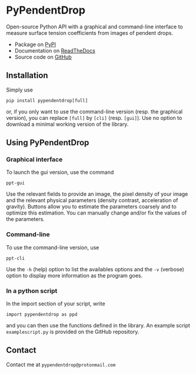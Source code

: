 # PyPendentDrop

Open-source Python API with a graphical and command-line interface to measure surface tension coefficients from images of pendent drops.

* Package on [PyPI](https://pypi.org/project/pypendentdrop/)
* Documentation on [ReadTheDocs](https://pypendentdrop.readthedocs.io)
* Source code on  [GitHub](https://github.com/Moryavendil/pypendentdrop)


## Installation

Simply use

    pip install pypendentdrop[full]

or, if you only want to use the command-line version (resp. the graphical version), you can replace `[full]` by `[cli]` (resp. `[gui]`). Use no option to download a minimal working version of the library.

## Using PyPendentDrop

### Graphical interface

To launch the gui version, use the command

    ppt-gui

Use the relevant fields to provide an image, the pixel density of your image and the relevant physical parameters (density contrast, acceleration of gravity). Buttons allow you to estimate the parameters coarsely and to optimize this estimation. You can manually change and/or fix the values of the parameters.

### Command-line

To use the command-line version, use

    ppt-cli

Use the `-h` (help) option to list the availables options and the `-v` (verbose) option to display more information as the program goes.

### In a python script

In the import section of your script, write

    import pypendentdrop as ppd

and you can then use the functions defined in the library. An example script `examplescript.py` is provided on the GitHub repository. 

<!-- ## How it works

### The pendent drop method

[...] see scientific litterature

### PyPendentDrop

The main steps of measuring the surface tension of a liquid using the pendent drop method are

1. Select an image (if possible a high quality, high contrast image of a symmetric drop) using `ppd.import_image(filename)`

    *Optionally:* select the Region Of Interest in your image

2. Choose a threshold for your image (or use `ppd.auto_threshold(image)` to find it for you)

3. Detect the contour of the drop using `ppd.detect_main_contour(image, threshold)`

4. Specify the pixel density (or pixel size) of the image

5. Obtain a coarse estimation of the parameters of the drop (tip position, angle of gravity, radius at apex, capillar length of liquid) using `ppd.estimate_parameters(image, contour, pixeldensity)`

    *Optionally:* set some of the parameters yourself if the automatically-estimated parameters are not accurate enough

6. Fit the drop profile using the estimated parameters as initial condition using `ppd.optimize_profile(contour, estimated_parameters)`

7. Knowing the density contrast (density difference between the fluids times gravity acceleration), compute the surface tension. -->

## Contact

Contact me at `pypendentdrop@protonmail.com`